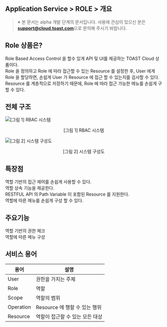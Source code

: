 ## Application Service > ROLE > 개요

> ※ 본 문서는 alpha 개발 단계의 문서입니다.
> 사용에 관심이 있으신 분은 **support@cloud.toast.com**으로 문의해 주시기 바랍니다.

## Role 상품은?

Role Based Access Control 을 할수 있게 API 및 UI를 제공하는 TOAST Cloud 상품이다.  
Role 을 정의하고 Role 에 따라 접근할 수 있는 Resource 를 설정한 후, User 에게 Role 을 할당하면, 손쉽게 User 가 Resource 에 접근 할 수 있는지를 검사할 수 있다.  
Resource 를 계층적으로 저장하기 때문에, Role 에 따라 접근 가능한 메뉴를 손쉽게 구할 수 있다.  

## 전체 구조

![[그림 1] RBAC 시스템](http://static.toastoven.net/prod_role/role_01.png)
<center>[그림 1] RBAC 시스템</center>

![[그림 2] 시스템 구성도](http://static.toastoven.net/prod_role/role_02.png)
<center>[그림 2] 시스템 구성도</center>

## 특장점

역할 기반의 접근 제어를 손쉽게 사용할 수 있다.  
역할 상속 기능을 제공한다.  
RESTFUL API 의 Path Variable 이 포함된 Resource 를 지원한다.  
역할에 따른 메뉴를 손쉽게 구성 할 수 있다.  

## 주요기능

역할 기반의 권한 체크  
역할에 따른 메뉴 구성  

## 서비스 용어

|용어|	설명|
|---|---|
|User|	권한을 가지는 주체|
|Role|	역할|
|Scope|	역할의 범위|
|Operation|	Resource 에 행할 수 있는 행위|
|Resource|	역할이 접근할 수 있는 모든 대상|

